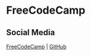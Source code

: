 # FreeCodeCamp

## Social Media
[FreeCodeCamp](https://www.freecodecamp.org/portfolio/andrey-terehin) | [GitHub](https://github.com/AndrewTer)
